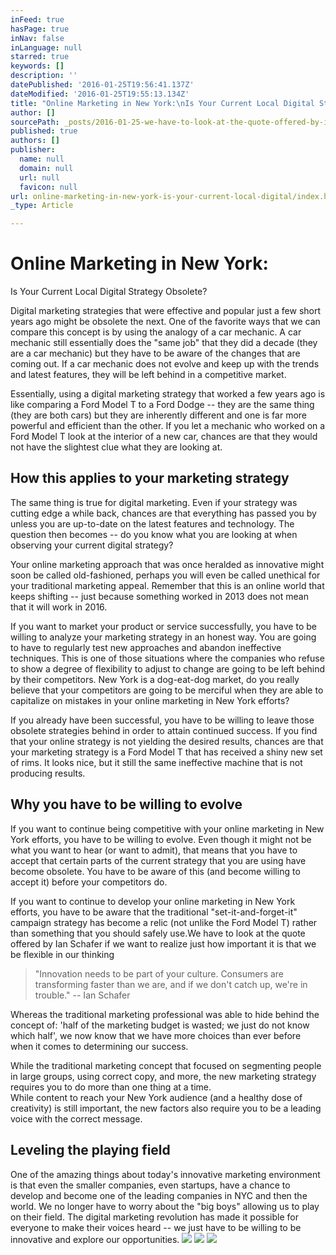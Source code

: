 ```yaml
---
inFeed: true
hasPage: true
inNav: false
inLanguage: null
starred: true
keywords: []
description: ''
datePublished: '2016-01-25T19:56:41.137Z'
dateModified: '2016-01-25T19:55:13.134Z'
title: "Online Marketing in New York:\nIs Your Current Local Digital Strategy Obsolete? "
author: []
sourcePath: _posts/2016-01-25-we-have-to-look-at-the-quote-offered-by-ian-schafer-if-we-wa.md
published: true
authors: []
publisher:
  name: null
  domain: null
  url: null
  favicon: null
url: online-marketing-in-new-york-is-your-current-local-digital/index.html
_type: Article

---
```

# Online Marketing in New York:
Is Your Current Local Digital Strategy Obsolete? 

Digital marketing strategies that were effective and popular just a few short years ago might be obsolete the next. One of the favorite ways that we can compare this concept is by using the analogy of a car mechanic. A car mechanic still essentially does the "same job" that they did a decade (they are a car mechanic) but they have to be aware of the changes that are coming out. If a car mechanic does not evolve and keep up with the trends and latest features, they will be left behind in a competitive market. 

Essentially, using a digital marketing strategy that worked a few years ago is like comparing a Ford Model T to a Ford Dodge -- they are the same thing (they are both cars) but they are inherently different and one is far more powerful and efficient than the other. If you let a mechanic who worked on a Ford Model T look at the interior of a new car, chances are that they would not have the slightest clue what they are looking at. 

## How this applies to your marketing strategy 

The same thing is true for digital marketing. Even if your strategy was cutting edge a while back, chances are that everything has passed you by unless you are up-to-date on the latest features and technology. The question then becomes -- do you know what you are looking at when observing your current digital strategy? 

Your online marketing approach that was once heralded as innovative might soon be called old-fashioned, perhaps you will even be called unethical for your traditional marketing appeal. Remember that this is an online world that keeps shifting -- just because something worked in 2013 does not mean that it will work in 2016\.

If you want to market your product or service successfully, you have to be willing to analyze your marketing strategy in an honest way. You are going to have to regularly test new approaches and abandon ineffective techniques. This is one of those situations where the companies who refuse to show a degree of flexibility to adjust to change are going to be left behind by their competitors. New York is a dog-eat-dog market, do you really believe that your competitors are going to be merciful when they are able to capitalize on mistakes in your online marketing in New York efforts? 

If you already have been successful, you have to be willing to leave those obsolete strategies behind in order to attain continued success. If you find that your online strategy is not yielding the desired results, chances are that your marketing strategy is a Ford Model T that has received a shiny new set of rims. It looks nice, but it still the same ineffective machine that is not producing results. 

## Why you have to be willing to evolve

If you want to continue being competitive with your online marketing in New York efforts, you have to be willing to evolve. Even though it might not be what you want to hear (or want to admit), that means that you have to accept that certain parts of the current strategy that you are using have become obsolete. You have to be aware of this (and become willing to accept it) before your competitors do.

If you want to continue to develop your online marketing in New York efforts, you have to be aware that the traditional "set-it-and-forget-it" campaign strategy has become a relic (not unlike the Ford Model T) rather than something that you should safely use.We have to look at the quote offered by Ian Schafer if we want to realize just how important it is that we be flexible in our thinking

> "Innovation needs to be part of your culture. Consumers are transforming faster than we are, and if we don't catch up, we're in trouble." -- Ian Schafer 

Whereas the traditional marketing professional was able to hide behind the concept of: 'half of the marketing budget is wasted; we just do not know which half', we now know that we have more choices than ever before when it comes to determining our success. 

While the traditional marketing concept that focused on segmenting people in large groups, using correct copy, and more, the new marketing strategy requires you to do more than one thing at a time.   
While content to reach your New York audience (and a healthy dose of creativity) is still important, the new factors also require you to be a leading voice with the correct message. 

## Leveling the playing field 

One of the amazing things about today's innovative marketing environment is that even the smaller companies, even startups, have a chance to develop and become one of the leading companies in NYC and then the world. We no longer have to worry about the "big boys" allowing us to play on their field. The digital marketing revolution has made it possible for everyone to make their voices heard -- we just have to be willing to be innovative and explore our opportunities. 
![](https://the-grid-user-content.s3-us-west-2.amazonaws.com/3f1b7704-ab1d-47cf-b22e-ad74e4214a11.jpg)
![](https://the-grid-user-content.s3-us-west-2.amazonaws.com/caa8aaf9-87de-41f9-a5b6-964943ebb68e.jpg)
![](https://the-grid-user-content.s3-us-west-2.amazonaws.com/c44ea164-735e-44f1-afb0-0ea3332872d1.jpg)